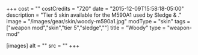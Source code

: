 +++
cost = ""
costCredits = "720"
date = "2015-12-09T15:58:18-05:00"
description = "Tier 5 skin available for the M590A1 used by Sledge & ."
image = "/images/gear/skin/woody-m590a1.jpg"
modType = "skin"
tags = ["weapon mod","skin","tier 5","sledge",""]
title = "Woody"
type = "weapon-mod"

[images]
  alt = ""
  src = ""
+++
